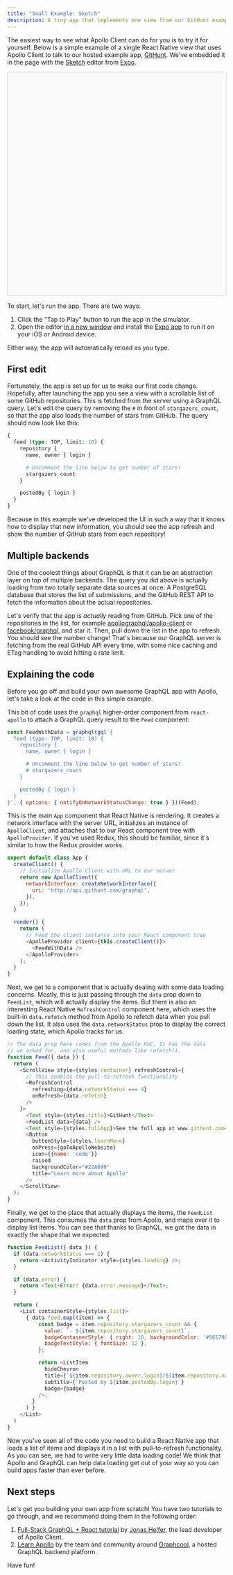 ```yaml
---
title: "Small Example: Sketch"
description: A tiny app that implements one view from our GitHunt example app, that you can run and edit right from your browser.
---
```


The easiest way to see what Apollo Client can do for you is to try it for yourself. Below is a simple example of a single React Native view that uses Apollo Client to talk to our hosted example app, [GitHunt](example-schema.md). We've embedded it in the page with the [Sketch](https://blog.expo.io/sketch-a-playground-for-react-native-16b2401f44a2) editor from [Expo](https://expo.io/).

<div data-sketch-id="HkhGxRFhe" data-sketch-platform="ios" data-sketch-preview="true" style="overflow:hidden;background:#fafafa;border:1px solid rgba(0,0,0,.16);border-radius:4px;height:514px;width:100%"></div>
<script async src="https://sketch.expo.io/embed.js"></script>

To start, let's run the app. There are two ways:

1. Click the "Tap to Play" button to run the app in the simulator.
2. Open the editor [in a new window](https://sketch.expo.io/HkhGxRFhe) and install the [Expo app](https://expo.io/) to run it on your iOS or Android device.

Either way, the app will automatically reload as you type.

<h2 id="first-edit">First edit</h2>

Fortunately, the app is set up for us to make our first code change. Hopefully, after launching the app you see a view with a scrollable list of some GitHub repositories. This is fetched from the server using a GraphQL query. Let's edit the query by removing the `#` in front of `stargazers_count`, so that the app also loads the number of stars from GitHub. The query should now look like this:

```graphql
{
  feed (type: TOP, limit: 10) {
    repository {
      name, owner { login }

      # Uncomment the line below to get number of stars!
      stargazers_count
    }

    postedBy { login }
  }
}
```

Because in this example we've developed the UI in such a way that it knows how to display that new information, you should see the app refresh and show the number of GitHub stars from each repository!

<h2 id="github-api">Multiple backends</h2>

One of the coolest things about GraphQL is that it can be an abstraction layer on top of multiple backends. The query you did above is actually loading from two totally separate data sources at once: A PostgreSQL database that stores the list of submissions, and the GitHub REST API to fetch the information about the actual repositories.

Let's verify that the app is _actually_ reading from GitHub. Pick one of the repositories in the list, for example [apollographql/apollo-client](https://github.com/apollographql/apollo-client) or [facebook/graphql](https://github.com/facebook/graphql), and star it. Then, pull down the list in the app to refresh. You should see the number change! That's because our GraphQL server is fetching from the real GitHub API every time, with some nice caching and ETag handling to avoid hitting a rate limit.

<h2 id="code-explanation">Explaining the code</h2>

Before you go off and build your own awesome GraphQL app with Apollo, let's take a look at the code in this simple example.

This bit of code uses the `graphql` higher-order component from `react-apollo` to attach a GraphQL query result to the `Feed` component:

```js
const FeedWithData = graphql(gql`{
  feed (type: TOP, limit: 10) {
    repository {
      name, owner { login }

      # Uncomment the line below to get number of stars!
      # stargazers_count
    }

    postedBy { login }
  }
}`, { options: { notifyOnNetworkStatusChange: true } })(Feed);
```

This is the main `App` component that React Native is rendering. It creates a network interface with the server URL, initializes an instance of `ApolloClient`, and attaches that to our React component tree with `ApolloProvider`. If you've used Redux, this should be familiar, since it's similar to how the Redux provider works.

```js
export default class App {
  createClient() {
    // Initialize Apollo Client with URL to our server
    return new ApolloClient({
      networkInterface: createNetworkInterface({
        uri: 'http://api.githunt.com/graphql',
      }),
    });
  }

  render() {
    return (
      // Feed the client instance into your React component tree
      <ApolloProvider client={this.createClient()}>
        <FeedWithData />
      </ApolloProvider>
    );
  }
}
```

Next, we get to a component that is actually dealing with some data loading concerns. Mostly, this is just passing through the `data` prop down to `FeedList`, which will actually display the items. But there is also an interesting React Native `RefreshControl` component here, which uses the built-in `data.refetch` method from Apollo to refetch data when you pull down the list. It also uses the `data.networkStatus` prop to display the correct loading state, which Apollo tracks for us.

```js
// The data prop here comes from the Apollo HoC. It has the data
// we asked for, and also useful methods like refetch().
function Feed({ data }) {
  return (
    <ScrollView style={styles.container} refreshControl={
      // This enables the pull-to-refresh functionality
      <RefreshControl
        refreshing={data.networkStatus === 4}
        onRefresh={data.refetch}
      />
    }>
      <Text style={styles.title}>GitHunt</Text>
      <FeedList data={data} />
      <Text style={styles.fullApp}>See the full app at www.githunt.com</Text>
      <Button
        buttonStyle={styles.learnMore}
        onPress={goToApolloWebsite}
        icon={{name: 'code'}}
        raised
        backgroundColor="#22A699"
        title="Learn more about Apollo"
      />
    </ScrollView>
  );
}
```

Finally, we get to the place that actually displays the items, the `FeedList` component. This consumes the `data` prop from Apollo, and maps over it to display list items. You can see that thanks to GraphQL, we got the data in exactly the shape that we expected.

```js
function FeedList({ data }) {
  if (data.networkStatus === 1) {
    return <ActivityIndicator style={styles.loading} />;
  }

  if (data.error) {
    return <Text>Error! {data.error.message}</Text>;
  }

  return (
    <List containerStyle={styles.list}>
      { data.feed.map((item) => {
          const badge = item.repository.stargazers_count && {
            value: `☆ ${item.repository.stargazers_count}`,
            badgeContainerStyle: { right: 10, backgroundColor: '#56579B' },
            badgeTextStyle: { fontSize: 12 },
          };

          return <ListItem
            hideChevron
            title={`${item.repository.owner.login}/${item.repository.name}`}
            subtitle={`Posted by ${item.postedBy.login}`}
            badge={badge}
          />;
        }
      ) }
    </List>
  )
}
```

Now you've seen all of the code you need to build a React Native app that loads a list of items and displays it in a list with pull-to-refresh functionality. As you can see, we had to write very little data loading code! We think that Apollo and GraphQL can help data loading get out of your way so you can build apps faster than ever before.

<h2 id="next-steps">Next steps</h2>

Let's get you building your own app from scratch! You have two tutorials to go through, and we recommend doing them in the following order:

1. [Full-Stack GraphQL + React tutorial](https://dev-blog.apollodata.com/full-stack-react-graphql-tutorial-582ac8d24e3b#.cwvxzphyc) by [Jonas Helfer](https://twitter.com/helferjs), the lead developer of Apollo Client.
2. [Learn Apollo](https://www.learnapollo.com) by the team and community around [Graphcool](https://www.graph.cool/), a hosted GraphQL backend platform.

Have fun!
